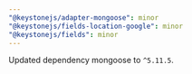 ```yaml
---
"@keystonejs/adapter-mongoose": minor
"@keystonejs/fields-location-google": minor
"@keystonejs/fields": minor
---
```


Updated dependency mongoose to `^5.11.5`.
